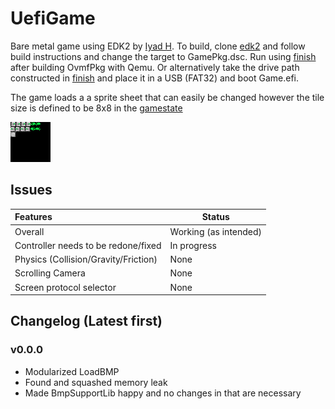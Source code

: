 # UefiGame
Bare metal game using EDK2 by [Iyad H](https://github.com/IyadHamid).
To build, clone [edk2](https://github.com/tianocore/edk2.git) and follow build instructions and change the target to GamePkg.dsc. Run using [finish](./finish.bat) after building OvmfPkg with Qemu. Or alternatively take the drive path constructed in [finish](./finish.bat) and place it in a USB (FAT32) and boot Game.efi.

The game loads a a sprite sheet that can easily be changed however the tile size is defined to be 8x8 in the [gamestate](.\globals\gamestate.h)

![.\sprites.bmp](.\sprites.bmp "Sprites")

## Issues
|Features|Status|
|:-----------------------|-------|
|Overall|Working (as intended)|
|Controller needs to be redone/fixed|In progress|
|Physics (Collision/Gravity/Friction)|None|
|Scrolling Camera|None|
|Screen protocol selector|None|

## Changelog (Latest first)
### v0.0.0
- Modularized LoadBMP
- Found and squashed memory leak
- Made BmpSupportLib happy and no changes in that are necessary